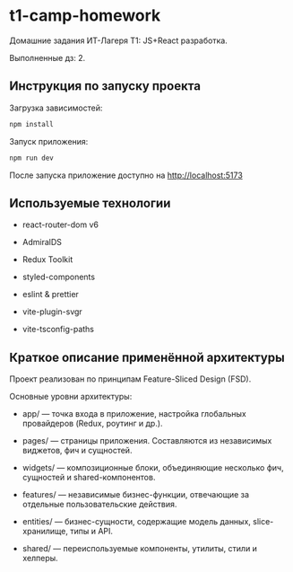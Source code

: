 # t1-camp-homework

Домашние задания ИТ-Лагеря Т1: JS+React разработка.

Выполненные дз: 2.

## Инструкция по запуску проекта

Загрузка зависимостей:

```bash
npm install
```

Запуск приложения:

```bash
npm run dev
```

После запуска приложение доступно на [http://localhost:5173](http://localhost:5173)

## Используемые технологии

- react-router-dom v6

- AdmiralDS

- Redux Toolkit

- styled-components

- eslint & prettier

- vite-plugin-svgr

- vite-tsconfig-paths

## Краткое описание применённой архитектуры

Проект реализован по принципам Feature-Sliced Design (FSD).

Основные уровни архитектуры:

- app/ — точка входа в приложение, настройка глобальных провайдеров (Redux, роутинг и др.).

- pages/ — страницы приложения. Составляются из независимых виджетов, фич и сущностей.

- widgets/ — композиционные блоки, объединяющие несколько фич, сущностей и shared-компонентов.

- features/ — независимые бизнес-функции, отвечающие за отдельные пользовательские действия.

- entities/ — бизнес-сущности, содержащие модель данных, slice-хранилище, типы и API.

- shared/ — переиспользуемые компоненты, утилиты, стили и хелперы.
